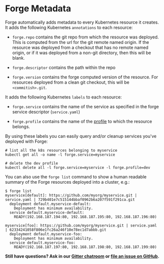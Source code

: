 # Forge Metadata

Forge automatically adds metadata to every Kubernetes resource it
creates. It adds the following Kubernetes `annotations` to each resource:

- `forge.repo` contains the git repo from which the resource was
  deployed. This is computed from the url for the git remote named
  origin. If the resource was deployed from a checkout that has no
  remote named origin, or if it was deployed from a non-git directory,
  then this will be blank.

- `forge.descriptor` contains the path within the repo

- `forge.version` contains the forge computed version of the
  resource. For resources deployed from a clean git checkout, this
  will be `<commitish>.git`.

It adds the following Kubernetes `labels` to each resource:

- `forge.service` contains the name of the service as specified in the
  forge service descriptor (`service.yaml`)

- `forge.profile` contains the name of the
  [profile](docs/reference/profiles.md) to which the resource belongs.

By using these labels you can easily query and/or cleanup services
you've deployed with Forge:

    # list all the k8s resources belonging to myservice
    kubectl get all -o name -l forge.service=myservice

    # delete the dev profile
    kubectl delete all -l forge.service=myservice -l forge.profile=dev

You can also use the `forge list` command to show a human readable
summary of the Forge resources deployed into a cluster, e.g.:

    $ forge list
    myservice[default]: https://github.com/myorg/myservice.git | service.yaml | 729b401e7c515144bbaf0962b6a207f591f291ca.git
      deployment default.myservice-default:
        Deployment has minimum availability.
      service default.myservice-default:
        READY(192.168.187.194:80, 192.168.187.195:80, 192.168.187.196:80)

    myservice[foo]: https://github.com/myorg/myservice.git | service.yaml | 62334241058f806e1fc26a246f10e78ec1d7abbb.git
      deployment default.myservice-foo:
        Deployment has minimum availability.
      service default.myservice-foo:
        READY(192.168.187.197:80, 192.168.187.198:80, 192.168.187.199:80)


**Still have questions? Ask in our [Gitter chatroom](https://gitter.im/datawire/forge) or [file an issue on GitHub](https://github.com/datawire/forge/issues/new).**
